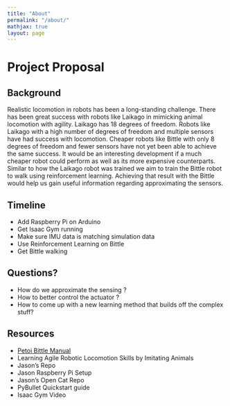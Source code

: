 ```yaml
---
title: "About"
permalink: "/about/"
mathjax: true
layout: page
---
```


# Project Proposal 

## Background

Realistic locomotion in robots has been a long-standing challenge. There has been great success with robots like Laikago in mimicking animal locomotion with agility. Laikago has 18 degrees of freedom. Robots like Laikago with a high number of degrees of freedom and multiple sensors have had success with locomotion. Cheaper robots like Bittle with only 8 degrees of freedom and fewer sensors have not yet been able to achieve the same success. It would be an interesting development if a much cheaper robot could perform as well as its more expensive counterparts. Similar to how the Laikago robot was trained we aim to train the Bittle robot to walk using reinforcement learning. Achieving that result with the Bittle would help us gain useful information regarding approximating the sensors. 

## Timeline
* Add Raspberry Pi on Arduino
* Get Isaac Gym running
* Make sure IMU data is matching simulation data
* Use Reinforcement Learning on Bittle 
* Get Bittle walking

## Questions?
* How do we approximate the sensing ?
* How to better control the actuator ?
* How to come up with a new learning method that builds off the complex stuff?
    
## Resources
* [Petoi Bittle Manual](https://bittle.petoi.com/)
* Learning Agile Robotic Locomotion Skills by Imitating Animals
* Jason’s Repo
* Jason Raspberry Pi Setup 
* Jason’s Open Cat Repo
* PyBullet Quickstart guide
* Isaac Gym Video


